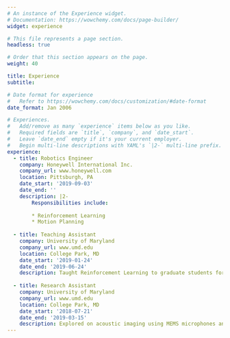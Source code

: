 ```yaml
---
# An instance of the Experience widget.
# Documentation: https://wowchemy.com/docs/page-builder/
widget: experience

# This file represents a page section.
headless: true

# Order that this section appears on the page.
weight: 40

title: Experience
subtitle:

# Date format for experience
#   Refer to https://wowchemy.com/docs/customization/#date-format
date_format: Jan 2006

# Experiences.
#   Add/remove as many `experience` items below as you like.
#   Required fields are `title`, `company`, and `date_start`.
#   Leave `date_end` empty if it's your current employer.
#   Begin multi-line descriptions with YAML's `|2-` multi-line prefix.
experience:
  - title: Robotics Engineer
    company: Honeywell International Inc.
    company_url: www.honeywell.com
    location: Pittsburgh, PA
    date_start: '2019-09-03'
    date_end: ''
    description: |2-
        Responsibilities include:
        
        * Reinforcement Learning
        * Motion Planning
        
  - title: Teaching Assistant
    company: University of Maryland
    company_url: www.umd.edu
    location: College Park, MD
    date_start: '2019-01-24'
    date_end: '2019-06-24'
    description: Taught Reinforcement Learning to graduate students for the course "Introduction to Reinforcement Learning" by professor Donald Sofge.
  
  - title: Research Assistant
    company: University of Maryland
    company_url: www.umd.edu
    location: College Park, MD
    date_start: '2018-07-21'
    date_end: '2019-03-15'
    description: Explored on acoustic imaging using MEMS microphones and effect of using metamaterial to amplify signals, to enhance autonomous driving sensing systems. Worked on image and signal processing, noise filtering, system designing, and result evaluation. Mechanical Component Designing and implementing experimental requirements.
---
```

